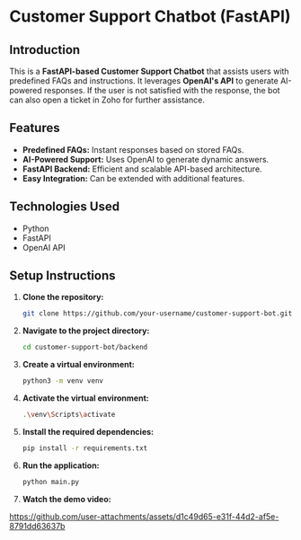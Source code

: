 # Customer Support Chatbot (FastAPI)

## Introduction

This is a **FastAPI-based Customer Support Chatbot** that assists users with predefined FAQs and instructions. It leverages **OpenAI's API** to generate AI-powered responses. If the user is not satisfied with the response, the bot can also open a ticket in Zoho for further assistance.

## Features

- **Predefined FAQs:** Instant responses based on stored FAQs.  
- **AI-Powered Support:** Uses OpenAI to generate dynamic answers.  
- **FastAPI Backend:** Efficient and scalable API-based architecture.  
- **Easy Integration:** Can be extended with additional features.  

## Technologies Used

- Python  
- FastAPI  
- OpenAI API  

## Setup Instructions

1. **Clone the repository:**
   ```bash
   git clone https://github.com/your-username/customer-support-bot.git

2. **Navigate to the project directory:**
   ```bash
   cd customer-support-bot/backend

3. **Create a virtual environment:**
   ```bash
   python3 -m venv venv

4. **Activate the virtual environment:**
   ```bash
   .\venv\Scripts\activate

5. **Install the required dependencies:**
   ```bash
   pip install -r requirements.txt

6. **Run the application:**
   ```bash
   python main.py

8. **Watch the demo video:**  


https://github.com/user-attachments/assets/d1c49d65-e31f-44d2-af5e-8791dd63637b

